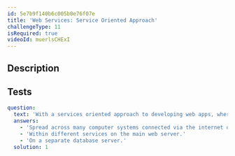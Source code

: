 ```yaml
---
id: 5e7b9f140b6c005b0e76f07e
title: 'Web Services: Service Oriented Approach'
challengeType: 11
isRequired: true
videoId: muerlsCHExI
---
```


## Description
<section id='description'>

</section>

## Tests
<section id='tests'>

```yml
question:
  text: 'With a services oriented approach to developing web apps, where is the data located.'
  answers:
    - 'Spread across many computer systems connected via the internet or internal network.'
    - 'Within different services on the main web server.'
    - 'On a separate database server.'
  solution: 1
  
```

</section>
